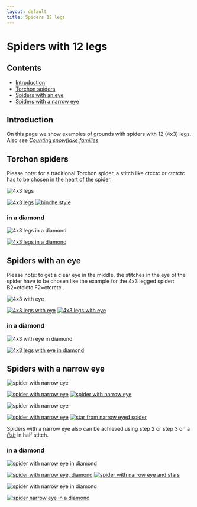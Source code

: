 ```yaml
---
layout: default
title: Spiders 12 legs
---
```


# Spiders with 12 legs

## Contents

* [Introduction](#introduction)
* [Torchon spiders](#torchon-spiders)
* [Spiders with an eye](#spiders-with-an-eye)
* [Spiders with a narrow eye](#spiders-with-a-narrow-eye)
     
## Introduction

On this page we show examples of grounds with spiders with 12 (4x3) legs. Also see [_Counting snowflake families_][count-page].   

[count-page]: ../docs/counting-snow/     

## Torchon spiders

Please note: for a traditional Torchon spider, a stitch like <span class="stch">ctcctc</span> or <span class="stch">ctctctc</span> has to be chosen in the heart of the spider.

![4x3 legs][P-ST3]  

[![4x3 legs][P-STS3-01]][T-STS3-01] 
[![binche style][P-STB3-01]][T-STB3-01]
<p style="clear: both"></p>

[P-ST3]: ../images/spin_6/ST3.png?align=right "4x3 legs"
[P-STS3-01]: ../images/spin_6/STS3-01.png
[P-STB3-01]: ../images/spin_6/STB3-01.png

[T-STS3-01]: /GroundForge/stitches?whiting=E4_P158&patchWidth=12&patchHeight=15&b1=ctcctc&a2=ctc&c2=ctc&d2=ctcrr&f2=ctcll&a3=ctcll&b3=ctc&c3=ctcrr&e3=ctc&b4=ctctt&d4=ctc&e4=ctc&f4=ctc&a5=ctc&c5=ctc&d5=ctc&f5=ctc&tile=-5----,B-CD-A,256-5-,-5-535,5-56-2&footsideStitch=ctctt&tileStitch=ctc&headsideStitch=ctctt&shiftColsSW=-3&shiftRowsSW=5&shiftColsSE=3&shiftRowsSE=5
[T-STB3-01]: /GroundForge/stitches?patchWidth=15&patchHeight=15&a1=ctcctc&e1=ctctttctc&b2=ctc&c2=ctcrrr&d2=ctc&e2=ctc&f2=ctc&g2=ctclll&h2=ctc&a3=ctc&b3=ctcrrr&c3=ctc&d3=ctc&f3=ctc&g3=ctc&h3=ctclll&tile=5---5---,-CD632AB,5666-222&footsideStitch=ctctt&tileStitch=ctc&headsideStitch=ctctt&shiftColsSW=-4&shiftRowsSW=3&shiftColsSE=4&shiftRowsSE=3

### in a diamond

![4x3 legs in a diamond][P-STQ3]

[![4x3 legs in a diamond][P-STQ3-01]][T-STQ3-01] 
<p style="clear: both"></p>

[P-STQ3]: ../images/spin_6/STQ3.png?align=right "4x3 legs, in diamond"
[P-STQ3-01]: ../images/spin_6/STQ3-01.png

[T-STQ3-01]: /GroundForge/stitches?patchWidth=15&patchHeight=15&e1=ctct&a1=ctct&h2=ct&g2=ctc&f2=ctcr&e2=ctc&d2=ctcl&c2=ctc&b2=ct&h3=ctc&g3=ctcr&f3=ctc&e3=tct&d3=ctc&c3=ctcl&b3=ctc&a3=ct&h4=ctct&g4=ctc&f4=rct&d4=lct&c4=ctc&b4=ctct&a4=ctc&tile=5---5---,-CD632AB,56663222,5666-222&footsideStitch=ctctt&tileStitch=ctc&headsideStitch=ctctt&shiftColsSW=-4&shiftRowsSW=4&shiftColsSE=4&shiftRowsSE=4&a3=ct&h4=rctct&g4=ctc&f4=rct&d4=lct&c4=ctc&b4=ctct&a4=ctc&tile=5---5---,-CD632AB,56663222,5666-222&tileStitch=ctc&shiftColsSW=-4&shiftRowsSW=4&shiftColsSE=4&shiftRowsSE=4

## Spiders with an eye

Please note: to get a clear eye in the middle, the stitches in the eye of the spider have to be chosen like the example for the 4x3 legged spider: <span class="stch">B2=ctclctc F2=ctcrctc </span>.

![4x3 with eye][P-SE3] 

[![4x3 legs with eye][P-SES3-01]][T-SES3-01] 
[![4x3 legs with eye][P-SEB3-01]][T-SEB3-01] 
<p style="clear: both"></p>

[P-SE3]: ../images/spin_6/SE3.png?align=right "4x3 legs, with eye"
[P-SES3-01]: ../images/spin_6/SES3-01.png
[P-SEB3-01]: ../images/spin_6/SEB3-01.png

[T-SES3-01]: /GroundForge/stitches?patchWidth=16&patchHeight=16&a1=ctc&c1=ctc&e1=ctc&b2=ctclctc&f2=ctcrctc&a3=ctc&c3=ctcrr&e3=ctcll&b4=ctcrr&d4=ctc&f4=ctcll&a5=ctctt&c5=ctc&e5=ctc&tile=5-5-5-,-5---5,5-C-B-,-5-5-5,5-5-5-&footsideStitch=ctctt&tileStitch=ctc&headsideStitch=ctctt&shiftColsSW=-3&shiftRowsSW=5&shiftColsSE=3&shiftRowsSE=5
[T-SEB3-01]: /GroundForge/stitches.html?patchWidth=24&patchHeight=24&tile=7-r-4-5-,-5-5-5-5,5-5-5-5-,x5-5x-r-&shiftColsSW=-4&shiftRowsSW=4&shiftColsSE=4&shiftRowsSE=4&g1=ctc&e1=ctcll&c1=ctctctc&a1=ctcrr&h2=ctcrr&f2=ctcll&d2=ctc&b2=ctc&g3=ctc&e3=ctc&c3=ctc&a3=ctc&g4=ctc&d4=ctclctc&b4=ctcrctc

### in a diamond

![4x3 with eye in diamond][P-SEQ3]

[![4x3 legs with eye in diamond][P-SEQ3-01]][T-SEQ3-01] 
<p style="clear: both"></p>

[P-SEQ3]: ../images/spin_6/SEQ3.png?align=right "4x3 legs, with eye, in ring"
[P-SEQ3-01]: ../images/spin_6/SEQ3-01.png

[T-SEQ3-01]: /GroundForge/stitches?patchWidth=15&patchHeight=15&b1=ctclctc&e1=ctct&h1=ctcrctc&a2=ctc&c2=ctc&d2=lctct&e2=ctc&f2=rctct&g2=ctc&b3=ctc&c3=lctct&d3=ctc&f3=ctc&g3=rctct&h3=ctc&a4=ctc&b4=lctct&c4=ctc&e4=ctc&g4=ctc&h4=rctct&tile=-5--5--5,5-C632B-,-566-225,566-5-22&footsideStitch=ctctt&tileStitch=ctc&headsideStitch=ctctt&shiftColsSW=-4&shiftRowsSW=4&shiftColsSE=4&shiftRowsSE=4

## Spiders with a narrow eye

![spider with narrow eye][P-SNB3]

[![spider with narrow eye][P-SNBS3-01]][T-SNBS3-01] 
[![spider with narrow eye][P-SNBB3-01]][T_SNBB3-01]          

<p style="clear: both"></p>

[P-SNB3]: ../images/spin_6/g-snb3.svg?align=right "spider with a narrow eye" 
[P-SNBS3-01]: ../images/spin_6/SNBS3-01.png
[P-SNBB3-01]: ../images/spin_6/SNBB3-01.png

[T-SNBS3-01]: /GroundForge/stitches?patchWidth=16&patchHeight=16&a1=ctc&b1=ctc&d1=ctc&e1=ctc&f1=ctc&a2=ctc&e2=ctc&a3=ctc&b3=ctc&d3=ctc&e3=ctc&f3=ctc&a4=ctcrr&c4=ttctc&e4=ctcll&b5=ctc&d5=ctc&f5=ctctt&tile=86-215,4---7-,1C-B83,7-5-4-,-5-5-5&footsideStitch=ctctt&tileStitch=ctc&headsideStitch=ctctt&shiftColsSW=-3&shiftRowsSW=5&shiftColsSE=3&shiftRowsSE=5
[T_SNBB3-01]: /GroundForge/stitches.html?patchWidth=24&patchHeight=24&tile=86-5,4x-r,17-r,7-5-,-215,-x7-,-483,5-4-&shiftColsSW=0&shiftRowsSW=8&shiftColsSE=4&shiftRowsSE=4&d1=ctc&b1=ctc&a1=ctc&d2=ctc&a2=ctc&d3=ctctctc&b3=ctcr&a3=ctc&c4=ctc&a4=ctcr&d5=ctc&c5=ctc&b5=ctc&c6=ctc&d7=ctc&c7=ctc&b7=ctcl&c8=ctcl&a8=ctc

![spider with narrow eye][P-SNA3]

[![spider with narrow eye][P-SNAS3-01]][T-SNAS3-01] 
[![star from narrow eyed spider][P-SNAB3-01]][T-SNAB3-01] 
<p style="clear: both"></p>

[P-SNA3]: ../images/spin_6/g-sna3.svg?align=right "spider with narrow eye"
[P-SNAS3-01]: ../images/spin_6/SNAS3-01.png
[P-SNAB3-01]: ../images/spin_6/SNAB3-01.png

[T-SNAS3-01]: /GroundForge/stitches.html?patchWidth=16&patchHeight=16&tile=4-5-73,76-24-,-158-5,5x-x5-&shiftColsSW=-3&shiftRowsSW=4&shiftColsSE=3&shiftRowsSE=4&f1=tctct&e1=ctc&c1=ctc&a1=ctc&e2=ctcll&d2=ctc&b2=ctc&a2=ctcrr&f3=ctctt&d3=ctc&c3=tctct&b3=ctc&e4=ctcrr&a4=ctcll
[T-SNAB3-01]: /GroundForge/stitches.html?patchWidth=24&patchHeight=24&tile=8-4-,x5-5,4-5-,7-15,-5x-,5-73&shiftColsSW=0&shiftRowsSW=6&shiftColsSE=4&shiftRowsSE=3&c1=ctc&a1=ctc&d2=ctctc&b2=rrctctcrr&c3=ctc&a3=ctc&d4=ctc&c4=ctc&a4=ctc&b5=llctctcll&d6=ctc&c6=ctc&a6=ctc

Spiders with a narrow eye also can be achieved using <span class="elem">step 2</span> or <span class="elem">step 3</span> on a [_fish_][page-dr-fish] in <span class="stch">half stitch</span>.    

[page-dr-fish]: ../docs/droste#fish

### in a diamond

![spider with narrow eye in diamond][P-SNBQ3]

[![spider with narrow eye, diamond][P-SNBQ3-01]][T-SNBQ3-01] 
[![spider with narrow eye and stars][P-SNBQ3-02]][T-SNBQ3-02]
<p style="clear: both"></p>

[P-SNBQ3]: ../images/spin_6/g-snbq3.svg?align=right "spider with a narrow eye, in ring"
[P-SNBQ3-01]: ../images/spin_6/SNBQ3-01.png
[P-SNBQ3-02]: ../images/spin_6/SNBQ3-02.png "with stars"

[T-SNBQ3-01]: /GroundForge/stitches?patchWidth=16&patchHeight=16&c1=ctct&f1=ctc&h1=ctc&a2=ctc&b2=lctct&c2=ctc&d2=rctct&e2=ctc&f2=ctc&g2=ctc&h2=ctc&a3=lctct&b3=ctc&d3=ctc&e3=rctct&f3=ctc&h3=ctc&a4=ctc&b4=ctc&c4=ctc&d4=ctc&e4=ctc&f4=rctct&g4=ctc&h4=lctct&tile=--5--7-4,C632B831,66-224-7,31583256&footsideStitch=ctctt&tileStitch=ctc&headsideStitch=ctctt&shiftColsSW=-4&shiftRowsSW=4&shiftColsSE=4&shiftRowsSE=4
[T-SNBQ3-02]: /GroundForge/stitches?patchWidth=16&patchHeight=16&h1=clc&f1=crc&c1=ctct&h2=ctt&g2=ctc&f2=ctt&e2=rcl&d2=rctct&c2=ctc&b2=lctct&a2=lcr&h3=ctc&f3=ctc&e3=rctct&d3=ctc&b3=ctc&a3=lctct&h4=lctct&g4=ctc&f4=rctct&e4=rrclcrc&d4=ttc&c4=ctc&b4=ttc&a4=llcrclc&tile=--5--7-4,C632B831,66-224-7,31583256&tileStitch=ctc&shiftColsSW=-4&shiftRowsSW=4&shiftColsSE=4&shiftRowsSE=4

![spider with narrow eye in diamond][P-SNAQ3]

[![spider narrow eye in a diamond][P-SNAQ3-01]][T-SNAQ3-01] 
<p style="clear: both"></p>

[P-SNAQ3]: ../images/spin_6/g-snaq3.svg?align=right "spider with a narrow eye, in ring"
[P-SNAQ3-01]: ../images/spin_6/SNAQ3-01.png

[T-SNAQ3-01]: /GroundForge/stitches.html?patchWidth=16&patchHeight=16&tile=-535-734,66-224-7,-158-256,5x-x5-5-,&shiftColsSW=-4&shiftRowsSW=4&shiftColsSE=4&shiftRowsSE=4&h1=ctc&g1=ctc&f1=ctc&d1=ctctl&c1=ctc&b1=ctctr&h2=ctcrr&f2=ctcll&e2=ctctl&d2=ctc&b2=ctc&a2=ctctr&h3=ctctr&g3=ctctt&f3=ctctl&d3=ctc&c3=ctc&b3=ctc&g4=ctct&e4=ctcrr&a4=ctcll


